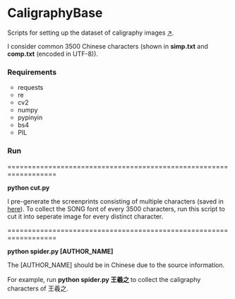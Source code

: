 <h1> CaligraphyBase </h1>
<p> Scripts for setting up the dataset of caligraphy images <a href = "http://www.sfzd.cn/">↗</a>. </p>
<p> I consider common 3500 Chinese characters (shown in <b>simp.txt</b> and <b>comp.txt</b> (encoded in UTF-8)). </p>

<h3> Requirements </h3>
<ul type="circle">
  <li>requests</li>
  <li>re</li>
  <li>cv2</li>
  <li>numpy</li>
  <li>pypinyin</li>
  <li>bs4</li>
  <li>PIL</li>
</ul>

<h3> Run </h3>
<p>==================================================================</p>
<p><b> python cut.py </b></p>
<p> I pre-generate the screenprints consisting of multiple characters (saved in <a href = "https://github.com/MarshalLeeeeee/CaligraphyBase/tree/master/raw">here</a>). To collect the SONG font of every 3500 characters, run this script to cut it into seperate image for every distinct character.</p>

<p>==================================================================</p>
<p><b> python spider.py [AUTHOR_NAME] </b></p>
<p> The [AUTHOR_NAME] should be in Chinese due to the source information. </p>
<p> For example, run <b> python spider.py 王羲之 </b> to collect the caligraphy characters of 王羲之. </p>
